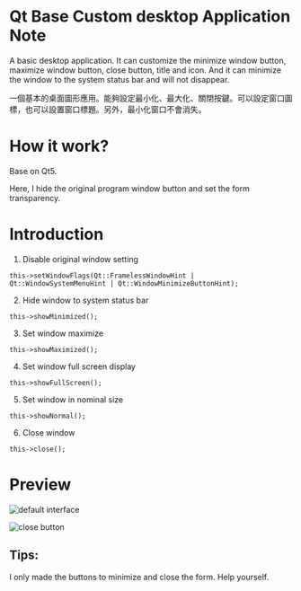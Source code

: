 # Qt Base Custom desktop Application Note
A basic desktop application. It can customize the minimize window button, maximize window button, close button, title and icon. And it can minimize the window to the system status bar and will not disappear.

一個基本的桌面圖形應用。能夠設定最小化、最大化、關閉按鍵。可以設定窗口圖標，也可以設置窗口標題。另外，最小化窗口不會消失。

# How it work?
Base on Qt5. 

Here, I hide the original program window button and set the form transparency.

# Introduction

1. Disable original window setting

```
this->setWindowFlags(Qt::FramelessWindowHint | Qt::WindowSystemMenuHint | Qt::WindowMinimizeButtonHint);
```

2. Hide window to system status bar

```
this->showMinimized();
```

3. Set window maximize

```
this->showMaximized();
```

4. Set window full screen display

```
this->showFullScreen();
```

5. Set window in nominal size

```
this->showNormal();
```

6. Close window

```
this->close();
```

# Preview

![default interface](https://pic.rmb.bdstatic.com/bjh/e328b8e6fecef1f0aac5c0d1458e6a6b.png
)

![close button](https://pic.rmb.bdstatic.com/bjh/011de3b67ef3c56788845b28e2fd8fe7.jpeg)

## Tips: 

I only made the buttons to minimize and close the form. Help yourself.

